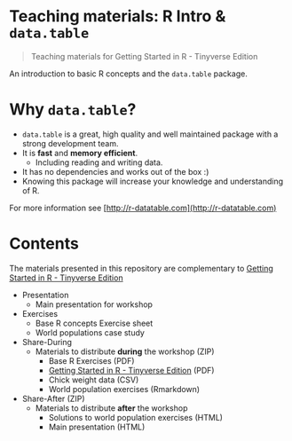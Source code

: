 # Teaching materials: R Intro & `data.table`

> Teaching materials for Getting Started in R - Tinyverse Edition

An introduction to basic R concepts and the `data.table` package.

# Why `data.table`?

- `data.table` is a great, high quality and well maintained package with a strong
development team.
- It is **fast** and **memory efficient**. 
  - Including reading and writing data.
- It has no dependencies and works out of the box :)
- Knowing this package will increase your knowledge and understanding of R.

For more information see [http://r-datatable.com](http://r-datatable.com)

# Contents

The materials presented in this repository are complementary to [Getting Started in R - Tinyverse Edition](https://eddelbuettel.github.io/gsir-te/Getting-Started-in-R.pdf)

- Presentation
  + Main presentation for workshop
- Exercises 
  + Base R concepts Exercise sheet
  + World populations case study
- Share-During
  + Materials to distribute **during** the workshop (ZIP)
    + Base R Exercises (PDF)
    + [Getting Started in R - Tinyverse Edition](https://eddelbuettel.github.io/gsir-te/Getting-Started-in-R.pdf) (PDF)
    + Chick weight data (CSV)
    + World population exercises (Rmarkdown)
- Share-After (ZIP)
  + Materials to distribute **after** the workshop 
    + Solutions to world population exercises (HTML)
    + Main presentation (HTML)


